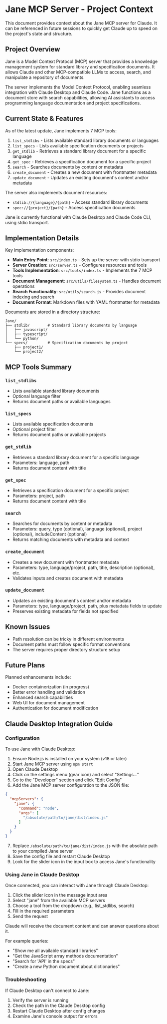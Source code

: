 # Jane MCP Server - Project Context

This document provides context about the Jane MCP server for Claude. It can be referenced in future sessions to quickly get Claude up to speed on the project's state and structure.

## Project Overview

Jane is a Model Context Protocol (MCP) server that provides a knowledge management system for standard library and specification documents. It allows Claude and other MCP-compatible LLMs to access, search, and manipulate a repository of documents.

The server implements the Model Context Protocol, enabling seamless integration with Claude Desktop and Claude Code. Jane functions as a document store with search capabilities, allowing AI assistants to access programming language documentation and project specifications.

## Current State & Features

As of the latest update, Jane implements 7 MCP tools:

1. `list_stdlibs` - Lists available standard library documents or languages
2. `list_specs` - Lists available specification documents or projects
3. `get_stdlib` - Retrieves a standard library document for a specific language
4. `get_spec` - Retrieves a specification document for a specific project
5. `search` - Searches documents by content or metadata
6. `create_document` - Creates a new document with frontmatter metadata
7. `update_document` - Updates an existing document's content and/or metadata

The server also implements document resources:
- `stdlib://{language}/{path}` - Access standard library documents
- `spec://{project}/{path}` - Access specification documents

Jane is currently functional with Claude Desktop and Claude Code CLI, using stdio transport.

## Implementation Details

Key implementation components:

- **Main Entry Point**: `src/index.ts` - Sets up the server with stdio transport
- **Server Creation**: `src/server.ts` - Configures resources and tools
- **Tools Implementation**: `src/tools/index.ts` - Implements the 7 MCP tools
- **Document Management**: `src/utils/filesystem.ts` - Handles document operations
- **Search Functionality**: `src/utils/search.js` - Provides document indexing and search
- **Document Format**: Markdown files with YAML frontmatter for metadata

Documents are stored in a directory structure:
```
Jane/
├── stdlib/        # Standard library documents by language
│   ├── javascript/
│   ├── typescript/
│   └── python/
└── specs/         # Specification documents by project
    ├── project1/
    └── project2/
```

## MCP Tools Summary

### `list_stdlibs`
- Lists available standard library documents
- Optional language filter
- Returns document paths or available languages

### `list_specs`
- Lists available specification documents
- Optional project filter
- Returns document paths or available projects

### `get_stdlib`
- Retrieves a standard library document for a specific language
- Parameters: language, path
- Returns document content with title

### `get_spec`
- Retrieves a specification document for a specific project
- Parameters: project, path
- Returns document content with title

### `search`
- Searches for documents by content or metadata
- Parameters: query, type (optional), language (optional), project (optional), includeContent (optional)
- Returns matching documents with metadata and context

### `create_document`
- Creates a new document with frontmatter metadata
- Parameters: type, language/project, path, title, description (optional), etc.
- Validates inputs and creates document with metadata

### `update_document`
- Updates an existing document's content and/or metadata
- Parameters: type, language/project, path, plus metadata fields to update
- Preserves existing metadata for fields not specified

## Known Issues

- Path resolution can be tricky in different environments
- Document paths must follow specific format conventions
- The server requires proper directory structure setup

## Future Plans

Planned enhancements include:
- Docker containerization (in progress)
- Better error handling and validation
- Enhanced search capabilities
- Web UI for document management
- Authentication for document modification

## Claude Desktop Integration Guide

### Configuration

To use Jane with Claude Desktop:

1. Ensure Node.js is installed on your system (v18 or later)
2. Start Jane MCP server using `npm start`
3. Open Claude Desktop
4. Click on the settings menu (gear icon) and select "Settings..."
5. Go to the "Developer" section and click "Edit Config"
6. Add the Jane MCP server configuration to the JSON file:

```json
{
  "mcpServers": {
    "jane": {
      "command": "node",
      "args": [
        "/absolute/path/to/jane/dist/index.js"
      ]
    }
  }
}
```

7. Replace `/absolute/path/to/jane/dist/index.js` with the absolute path to your compiled Jane server
8. Save the config file and restart Claude Desktop
9. Look for the slider icon in the input box to access Jane's functionality

### Using Jane in Claude Desktop

Once connected, you can interact with Jane through Claude Desktop:

1. Click the slider icon in the message input area
2. Select "jane" from the available MCP servers
3. Choose a tool from the dropdown (e.g., list_stdlibs, search)
4. Fill in the required parameters
5. Send the request

Claude will receive the document content and can answer questions about it.

For example queries:
- "Show me all available standard libraries"
- "Get the JavaScript array methods documentation"
- "Search for 'API' in the specs"
- "Create a new Python document about dictionaries"

### Troubleshooting

If Claude Desktop can't connect to Jane:
1. Verify the server is running
2. Check the path in the Claude Desktop config
3. Restart Claude Desktop after config changes
4. Examine Jane's console output for errors